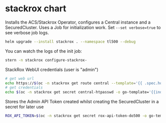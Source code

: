 # stackrox chart

Installs the ACS/Stackrox Operator, configures a Central instance and a SecuredCluster. Uses a Job for initialization work. Set `--set verbose=true` to see verbose job logs.
```bash
helm upgrade --install stackrox . --namespace tl500 --debug
```

You can watch the logs of the init job:
```bash
stern -n stackrox configure-stackrox-
```

StackRox WebUI credentials (user is "admin")
```bash
# get web url
echo https://$(oc -n stackrox get route central --template='{{ .spec.host }}')
# get credentials
echo $(oc -n stackrox get secret central-htpasswd -o go-template='{{index .data "password" | base64decode}}')
```

Stores the Admin API Token created whilst creating the SecuredCluster in a secret for later use
```bash
ROX_API_TOKEN=$(oc -n stackrox get secret rox-api-token-do500 -o go-template='{{index .data "token" | base64decode}}')
```
